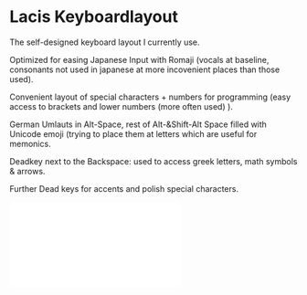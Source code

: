 # Lacis Keyboardlayout
The self-designed keyboard layout I currently use.

Optimized for easing Japanese Input with Romaji (vocals at baseline, consonants not used in japanese at more incovenient places than those used).

Convenient layout of special characters + numbers for programming (easy access to brackets and lower numbers (more often used) ).

German Umlauts in Alt-Space, rest of Alt-&Shift-Alt Space filled with Unicode emoji (trying to place them at letters which are useful for memonics.

Deadkey next to the Backspace: used to access greek letters, math symbols & arrows.

Further Dead keys for accents and polish special characters.

![Mapping picture](/LacisKeyboard.keylayout.pdf)
